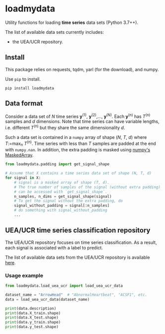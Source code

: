 # loadmydata

Utility functions for loading **time series** data sets (Python 3.7++).

The list of available data sets currently includes:

- the UEA/UCR repository.


## Install
This package relies on requests, tqdm, yarl (for the download), and numpy.

Use `pip` to install.

```
pip install loadmydata
```

## Data format

Consider a data set of *N* time series **y**<sup>(1)</sup>, **y**<sup>(2)</sup>,..., **y**<sup>(N)</sup>.
Each **y**<sup>(n)</sup> has *T*<sup>(n)</sup> samples and *d* dimensions.
Note that time series can have variable lengths, i.e. different *T*<sup>(n)</sup> but they share the same dimensionality *d*.

Such a data set is contained in a `numpy` array of shape (*N*, *T*, *d*) where *T*:=max<sub>n</sub> *T*<sup>(n)</sup>.
Time series with less than *T* samples are padded at the end with `numpy.nan`.
In addition, the extra padding is masked using [numpy's MaskedArray](https://numpy.org/doc/stable/reference/maskedarray.html).

```python
from loadmydata.padding import get_signal_shape

# Assume that X contains a time series data set of shape (N, T, d)
for signal in X:
    # signal is a masked array of shape (T, d).
    # The true number of samples of the signal (without extra padding)
    # can be accessed with `get_signal_shape`.
    n_samples, n_dims = get_signal_shape(signal)
    # To get the signal without the extra padding, do
    signal_without_padding = signal[:n_samples]
    # do something with signal_without_padding
    ...
```

## UEA/UCR time series classification repository

The UEA/UCR repository focuses on time series classification.
As a result, each signal is associated with a label to predict.

The list of available data sets from the UEA/UCR repository is available [here](http://www.timeseriesclassification.com/dataset.php).


### Usage example

```python
from loadmydata.load_uea_ucr import load_uea_ucr_data

dataset_name = "ArrowHead"  # "AbnormalHeartbeat", "ACSF1", etc.
data = load_uea_ucr_data(dataset_name)

print(data.description)
print(data.X_train.shape)
print(data.X_test.shape)
print(data.y_train.shape)
print(data.y_test.shape)
```
